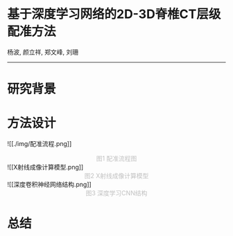 # 基于深度学习网络的2D-3D脊椎CT层级配准方法
杨波, 颜立祥, 郑文峰, 刘珊

---

# 研究背景



# 方法设计

![[./img/配准流程.png]]
<center><font color=silver>图1 配准流程图</font></center>
![[X射线成像计算模型.png]]
<center><font color=silver>图2 X射线成像计算模型</font></center>
![[深度卷积神经网络结构.png]]
<center><font color=silver>图3 深度学习CNN结构</font></center>

# 总结